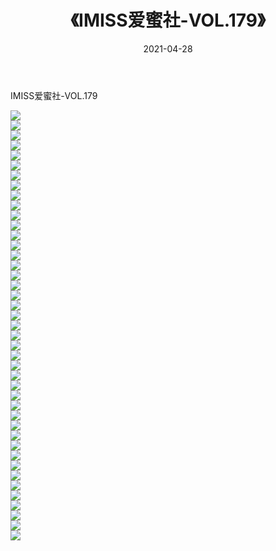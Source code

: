 ﻿---
layout: post
title:  《IMISS爱蜜社-VOL.179》
date:   2021-04-28
img: http://img.660000.xyz/Sharelink/网络美图/2021/IMISS爱蜜社-VOL.179/000.jpg
categories: [美女, 清纯, 唯美]
---

IMISS爱蜜社-VOL.179

  ![](http://img.660000.xyz/Sharelink/网络美图/2021/IMISS爱蜜社-VOL.179/001.jpg) <br> ![](http://img.660000.xyz/Sharelink/网络美图/2021/IMISS爱蜜社-VOL.179/002.jpg) <br> ![](http://img.660000.xyz/Sharelink/网络美图/2021/IMISS爱蜜社-VOL.179/003.jpg) <br> ![](http://img.660000.xyz/Sharelink/网络美图/2021/IMISS爱蜜社-VOL.179/004.jpg) <br> ![](http://img.660000.xyz/Sharelink/网络美图/2021/IMISS爱蜜社-VOL.179/005.jpg) <br> ![](http://img.660000.xyz/Sharelink/网络美图/2021/IMISS爱蜜社-VOL.179/006.jpg) <br> ![](http://img.660000.xyz/Sharelink/网络美图/2021/IMISS爱蜜社-VOL.179/007.jpg) <br> ![](http://img.660000.xyz/Sharelink/网络美图/2021/IMISS爱蜜社-VOL.179/008.jpg) <br> ![](http://img.660000.xyz/Sharelink/网络美图/2021/IMISS爱蜜社-VOL.179/009.jpg) <br> ![](http://img.660000.xyz/Sharelink/网络美图/2021/IMISS爱蜜社-VOL.179/010.jpg) <br> ![](http://img.660000.xyz/Sharelink/网络美图/2021/IMISS爱蜜社-VOL.179/011.jpg) <br> ![](http://img.660000.xyz/Sharelink/网络美图/2021/IMISS爱蜜社-VOL.179/012.jpg) <br> ![](http://img.660000.xyz/Sharelink/网络美图/2021/IMISS爱蜜社-VOL.179/013.jpg) <br> ![](http://img.660000.xyz/Sharelink/网络美图/2021/IMISS爱蜜社-VOL.179/014.jpg) <br> ![](http://img.660000.xyz/Sharelink/网络美图/2021/IMISS爱蜜社-VOL.179/015.jpg) <br> ![](http://img.660000.xyz/Sharelink/网络美图/2021/IMISS爱蜜社-VOL.179/016.jpg) <br> ![](http://img.660000.xyz/Sharelink/网络美图/2021/IMISS爱蜜社-VOL.179/017.jpg) <br> ![](http://img.660000.xyz/Sharelink/网络美图/2021/IMISS爱蜜社-VOL.179/018.jpg) <br> ![](http://img.660000.xyz/Sharelink/网络美图/2021/IMISS爱蜜社-VOL.179/019.jpg) <br> ![](http://img.660000.xyz/Sharelink/网络美图/2021/IMISS爱蜜社-VOL.179/020.jpg) <br> ![](http://img.660000.xyz/Sharelink/网络美图/2021/IMISS爱蜜社-VOL.179/021.jpg) <br> ![](http://img.660000.xyz/Sharelink/网络美图/2021/IMISS爱蜜社-VOL.179/022.jpg) <br> ![](http://img.660000.xyz/Sharelink/网络美图/2021/IMISS爱蜜社-VOL.179/023.jpg) <br> ![](http://img.660000.xyz/Sharelink/网络美图/2021/IMISS爱蜜社-VOL.179/024.jpg) <br> ![](http://img.660000.xyz/Sharelink/网络美图/2021/IMISS爱蜜社-VOL.179/025.jpg) <br> ![](http://img.660000.xyz/Sharelink/网络美图/2021/IMISS爱蜜社-VOL.179/026.jpg) <br> ![](http://img.660000.xyz/Sharelink/网络美图/2021/IMISS爱蜜社-VOL.179/027.jpg) <br> ![](http://img.660000.xyz/Sharelink/网络美图/2021/IMISS爱蜜社-VOL.179/028.jpg) <br> ![](http://img.660000.xyz/Sharelink/网络美图/2021/IMISS爱蜜社-VOL.179/029.jpg) <br> ![](http://img.660000.xyz/Sharelink/网络美图/2021/IMISS爱蜜社-VOL.179/030.jpg) <br> ![](http://img.660000.xyz/Sharelink/网络美图/2021/IMISS爱蜜社-VOL.179/031.jpg) <br> ![](http://img.660000.xyz/Sharelink/网络美图/2021/IMISS爱蜜社-VOL.179/032.jpg) <br> ![](http://img.660000.xyz/Sharelink/网络美图/2021/IMISS爱蜜社-VOL.179/033.jpg) <br> ![](http://img.660000.xyz/Sharelink/网络美图/2021/IMISS爱蜜社-VOL.179/034.jpg) <br> ![](http://img.660000.xyz/Sharelink/网络美图/2021/IMISS爱蜜社-VOL.179/035.jpg) <br> ![](http://img.660000.xyz/Sharelink/网络美图/2021/IMISS爱蜜社-VOL.179/036.jpg) <br> ![](http://img.660000.xyz/Sharelink/网络美图/2021/IMISS爱蜜社-VOL.179/037.jpg) <br> ![](http://img.660000.xyz/Sharelink/网络美图/2021/IMISS爱蜜社-VOL.179/038.jpg) <br> ![](http://img.660000.xyz/Sharelink/网络美图/2021/IMISS爱蜜社-VOL.179/039.jpg) <br> ![](http://img.660000.xyz/Sharelink/网络美图/2021/IMISS爱蜜社-VOL.179/040.jpg) <br> ![](http://img.660000.xyz/Sharelink/网络美图/2021/IMISS爱蜜社-VOL.179/041.jpg) <br> ![](http://img.660000.xyz/Sharelink/网络美图/2021/IMISS爱蜜社-VOL.179/042.jpg) <br> ![](http://img.660000.xyz/Sharelink/网络美图/2021/IMISS爱蜜社-VOL.179/043.jpg) <br>